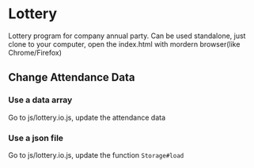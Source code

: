 # Lottery
Lottery program for company annual party. Can be used standalone, just clone to your computer, open the index.html with mordern browser(like Chrome/Firefox)

## Change Attendance Data
### Use a data array
Go to js/lottery.io.js, update the attendance data 
### Use a json file
Go to js/lottery.io.js, update the function `Storage#load`
